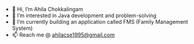 - 👋 Hi, I’m Ahila Chokkalingam
- 👀 I’m interested in Java development and problem-solving
- 🌱 I’m currently building an application called FMS (Family Management System)
- 📫 Reach me @ ahilacse1995@gmail.com
